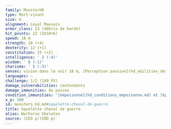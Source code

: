 ```yaml
---
family: MonsterHD
type: Mort-vivant
size: G
alignment: Loyal Mauvais
armor_class: 13 (débris de barde)
hit_points: 22 (3d10+6)
speed: 18 m
strength: 18 (+4)
dexterity: 12 (+1)
constitution: 15 (+2)
intelligence: ' 2 (-4)'
wisdom: ' 8 (-1)'
charisma: ' 5 (-3)'
senses: vision dans le noir 18 m, [Perception passive](hd_abilities_dexterity_perception_passive.md) 9
languages: —
challenge: 1/2 (100 PX)
damage_vulnerabilities: contondants
damage_immunities: de poison
condition_immunities: '[empoisonné](hd_conditions_empoisonne.md) et [épuisé](hd_conditions_fatigue_et_epuisement.md)'
x_p: 100
id: monsters_hd.md#squelette-cheval-de-guerre
title: Squelette cheval de guerre
alias: Warhorse Skeleton
source: (CEO p)(SRD p)
---
```


